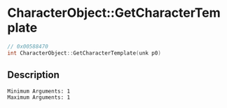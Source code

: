 # CharacterObject::GetCharacterTemplate
```c
// 0x00588470
int CharacterObject::GetCharacterTemplate(unk p0)
```
## Description
```
Minimum Arguments: 1
Maximum Arguments: 1
```
